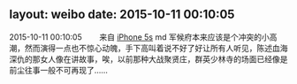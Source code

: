 layout: weibo
date: 2015-10-11 00:10:05
---
2015-10-11 00:10:05  &nbsp;&nbsp;&nbsp;&nbsp;&nbsp;&nbsp; 来自 <a href="sinaweibo://customweibosource" rel="nofollow">iPhone 5s</a>
md 军候府本来应该是个冲突的小高潮，然而演得一点也不惊心动魄，手下高叫着说不好了好让所有人听见，陈述血海深仇的那女人像在讲故事，唉，以前那种大战聚贤庄，群英少林寺的场面已经像是前尘往事一般不可再现了…… ​​​
